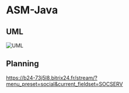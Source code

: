 ﻿# ASM-Java

## UML 
![UML](https://www.plantuml.com/plantuml/img/jPHDRzim38Rl-XK4TicmpS2kMr0qov93qQQ14tI7OHWOcR65sLP0CG6CBlzzigscNbtl2uiE4YJgVKYHaYwT8Ck-o9KI8pb1JC8M9gvGghH2W0uMRzKEzJTCoRrJuDjuF6SiwE82xFv0B0-BDa-8_UgMkA2mkB19lL78YT8vke18sRYkUfDZgJj2NM7PYXIL2TIXAFKG1iIpTNpxTHdVNiscwsWvYLUpk1FLVOkelS4IsH73YzoacQICLR3MxHNS--EBqKSuM9F0hjaR4oQZ9KhcvvAzXcdDkJFEY6KujEFBzoV8cqV8jN4oRhRN39-AGBn2VWG-B-seWcXkSlgTQiZXHyEaVPZLtmDqPgsZ9cizyR7fEydzK0bDVO7_CCcc54X9xeYTiULeuzMVlq0zk9yz78TAFIUKFPFh5RlfWXN6twC85lxotA17zqtNM6mIVCOmjQL6URgUqrOY_p2qvUIfZUiJHx3cwfEHB2Rdx9vrSAgQtf-QU8kQJhg1F6sipSbV-uJ4Lozi7gs4JPdwfz5CXofnEkqvu25Vvq2t6VydylpNvBPUvo3tYlt_d0nU_7OsMTqCV7EJtQuVHI1xgBhqlwZ_vNy0)

## Planning
https://b24-73j5l8.bitrix24.fr/stream/?menu_preset=social&current_fieldset=SOCSERV


